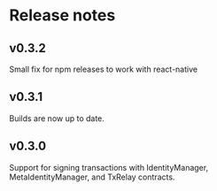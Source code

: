 # Release notes

## v0.3.2
Small fix for npm releases to work with react-native

## v0.3.1
Builds are now up to date.

## v0.3.0
Support for signing transactions with IdentityManager, MetaIdentityManager, and TxRelay contracts.
